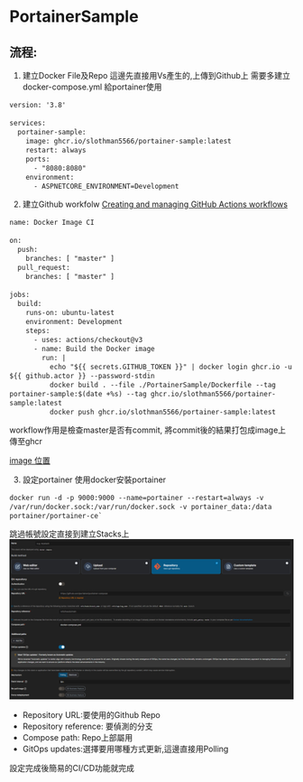 # PortainerSample

## 流程:
1. 建立Docker File及Repo
這邊先直接用Vs產生的,上傳到Github上
需要多建立docker-compose.yml 給portainer使用
```
version: '3.8'

services:
  portainer-sample:
    image: ghcr.io/slothman5566/portainer-sample:latest
    restart: always
    ports:
      - "8080:8080"
    environment:
      - ASPNETCORE_ENVIRONMENT=Development
```

2. 建立Github workfolw
[Creating and managing GitHub Actions workflows](https://docs.github.com/en/actions/using-workflows)

```
name: Docker Image CI

on:
  push:
    branches: [ "master" ]
  pull_request:
    branches: [ "master" ]

jobs:
  build:
    runs-on: ubuntu-latest
    environment: Development
    steps:
      - uses: actions/checkout@v3
      - name: Build the Docker image
        run: |
          echo "${{ secrets.GITHUB_TOKEN }}" | docker login ghcr.io -u ${{ github.actor }} --password-stdin  
          docker build . --file ./PortainerSample/Dockerfile --tag portainer-sample:$(date +%s) --tag ghcr.io/slothman5566/portainer-sample:latest
          docker push ghcr.io/slothman5566/portainer-sample:latest
```

workflow作用是檢查master是否有commit,
將commit後的結果打包成image上傳至ghcr

[image 位置](https://github.com/slothman5566/PortainerSample/pkgs/container/portainer-sample)

3. 設定portainer
使用docker安裝portainer
```
docker run -d -p 9000:9000 --name=portainer --restart=always -v /var/run/docker.sock:/var/run/docker.sock -v portainer_data:/data portainer/portainer-ce`
```
跳過帳號設定直接到建立Stacks上
![image](https://github.com/slothman5566/PortainerSample/blob/e892946430a8dd6b3a1fec9b745429ccb25f5903/2024-04-06%20222044.png)
* Repository URL:要使用的Github Repo
* Repository reference: 要偵測的分支
* Compose path: Repo上部屬用
* GitOps updates:選擇要用哪種方式更新,這邊直接用Polling

設定完成後簡易的CI/CD功能就完成